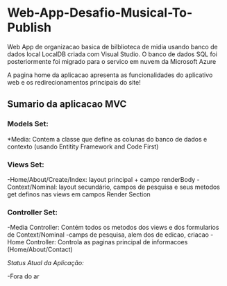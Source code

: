 # Web-App-Desafio-Musical-To-Publish

Web App de organizacao basica de bilblioteca de midia usando banco de dados local LocalDB criada com Visual Studio.
O banco de dados SQL foi posteriormente  foi migrado para o servico em nuvem da Microsoft Azure

A pagina home da aplicacao apresenta as funcionalidades do aplicativo web  e os redirecionamentos principais do site!

## Sumario da aplicacao MVC

  ### Models Set: 
  
   *Media: Contem a classe que define as colunas do banco de dados e contexto (usando Entitity Framework and Code First) 
 
  ### Views Set:
  
   -Home/About/Create/Index: layout principal + campo renderBody 
   -Context/Nominal: layout secundário, campos de pesquisa e seus metodos get definos nas views em campos Render Section
   
  ### Controller Set:
 
   -Media Controller: Contém todos os metodos dos views e dos formularios de Context/Nominal -camps de pesquisa, alem dos de edicao, criacao
   -Home Controller: Controla as paginas principal de informacoes (Home/About/Contact)
   

_Status Atual da Aplicação:_ 
   
   -Fora do ar
